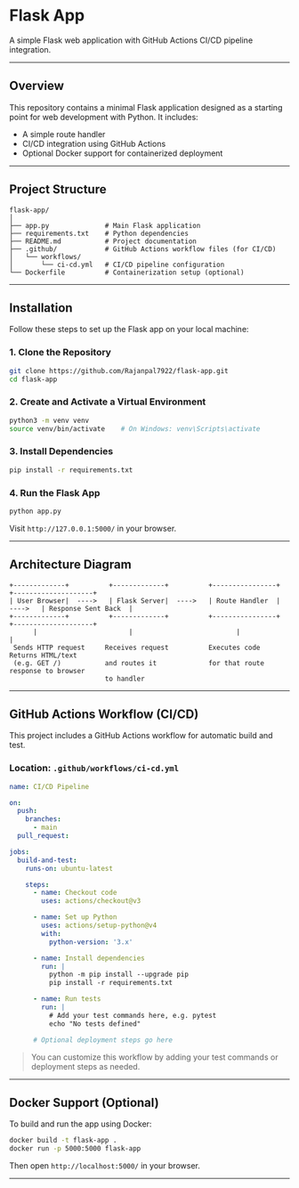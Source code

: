 # Flask App

A simple Flask web application with GitHub Actions CI/CD pipeline integration.

---

##  Overview

This repository contains a minimal Flask application designed as a starting point for web development with Python. It includes:

- A simple route handler
- CI/CD integration using GitHub Actions
- Optional Docker support for containerized deployment

---

##  Project Structure

```text
flask-app/
│
├── app.py              # Main Flask application
├── requirements.txt    # Python dependencies
├── README.md           # Project documentation
├── .github/            # GitHub Actions workflow files (for CI/CD)
│   └── workflows/
│       └── ci-cd.yml   # CI/CD pipeline configuration
└── Dockerfile          # Containerization setup (optional)
```

---

##  Installation

Follow these steps to set up the Flask app on your local machine:

### 1. Clone the Repository

```bash
git clone https://github.com/Rajanpal7922/flask-app.git
cd flask-app
```

### 2. Create and Activate a Virtual Environment

```bash
python3 -m venv venv
source venv/bin/activate    # On Windows: venv\Scripts\activate
```

### 3. Install Dependencies

```bash
pip install -r requirements.txt
```

### 4. Run the Flask App

```bash
python app.py
```

Visit `http://127.0.0.1:5000/` in your browser.

---

##  Architecture Diagram

```
+-------------+          +-------------+          +----------------+          +--------------------+
| User Browser|  ---->   | Flask Server|  ---->   | Route Handler  |  ---->   | Response Sent Back  |
+-------------+          +-------------+          +----------------+          +--------------------+
      |                       |                          |                            |
 Sends HTTP request     Receives request          Executes code               Returns HTML/text
 (e.g. GET /)           and routes it             for that route             response to browser
                        to handler
```

---

##  GitHub Actions Workflow (CI/CD)

This project includes a GitHub Actions workflow for automatic build and test.

### Location: `.github/workflows/ci-cd.yml`

```yaml
name: CI/CD Pipeline

on:
  push:
    branches:
      - main
  pull_request:

jobs:
  build-and-test:
    runs-on: ubuntu-latest

    steps:
      - name: Checkout code
        uses: actions/checkout@v3

      - name: Set up Python
        uses: actions/setup-python@v4
        with:
          python-version: '3.x'

      - name: Install dependencies
        run: |
          python -m pip install --upgrade pip
          pip install -r requirements.txt

      - name: Run tests
        run: |
          # Add your test commands here, e.g. pytest
          echo "No tests defined"

      # Optional deployment steps go here
```

> You can customize this workflow by adding your test commands or deployment steps as needed.

---

##  Docker Support (Optional)

To build and run the app using Docker:

```bash
docker build -t flask-app .
docker run -p 5000:5000 flask-app
```

Then open `http://localhost:5000/` in your browser.

---


